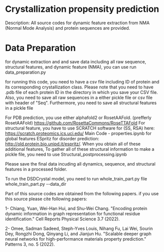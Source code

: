# Crystallization propensity prediction 
Description:
All source codes for dynamic feature extraction from NMA (Normal Mode Analysis) and protein sequences are provided.
# Data Preparation

for dynamic extraction and and save data including all raw sequence, structural features, and dynamic feature (NMA), you can use run data_preparation.py

for running this code, you need to have a csv file including ID of protein and its corresponding crystallization class. Please note that you need to have .pdb file of each protein ID in the directory in which you save your CSV file. 
Also, you need to save all raw sequences in a either pickle file or csv file with header of "Seq". 
Furthermore, you need to save all structural features in a pickle file

For PDB prediction, you use either alphafold2 or  RosetAAFold. (prefferly RosetAAFold) https://github.com/RosettaCommons/RoseTTAFold
For structural feature, you have to use SCRATCH software for (SS, RSA) here: https://scratch.proteomics.ics.uci.edu/
Main Code - properties.ipynb for global features
ESpritz for disorder prediction: http://old.protein.bio.unipd.it/espritz/. 
When you obtain all of these additional features, To gather all of these structural information to make a pickle file, you need to use Structural_postprocessing.ipynb 

Please save the final data incuding all dynamics, sequence, and structural features in a processed folder. 

To run the DSDCrystal model, you need to run whole_train_part.py file
whole_train_part.py --data_dir 

Part of this source codes are obtained from the following papers. if you use this source please cite following papers:

1- Chiang, Yuan, Wei-Han Hui, and Shu-Wei Chang. "Encoding protein dynamic information in graph representation for functional residue identification." Cell Reports Physical Science 3.7 (2022).


2- Omee, Sadman Sadeed, Steph-Yves Louis, Nihang Fu, Lai Wei, Sourin Dey, Rongzhi Dong, Qinyang Li, and Jianjun Hu. "Scalable deeper graph neural networks for high-performance materials property prediction." Patterns 3, no. 5 (2022).
 





